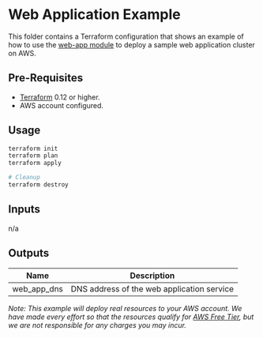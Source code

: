 # Web Application Example
This folder contains a Terraform configuration that shows an example of how to use the [web-app module](../../modules/web-app) to deploy a sample web application cluster on AWS.

## Pre-Requisites
+ [Terraform](https://www.terraform.io/downloads.html) 0.12 or higher.
+ AWS account configured.

## Usage
```bash
terraform init
terraform plan
terraform apply

# Cleanup 
terraform destroy
```
## Inputs
n/a

## Outputs
| Name | Description |
| ---- | ----------- |
| web_app_dns | DNS address of the web application service |

*Note: This example will deploy real resources to your AWS account. We have made every effort so that the resources qualify for [AWS Free Tier](https://aws.amazon.com/free/), but we are not responsible for any charges you may incur.*
